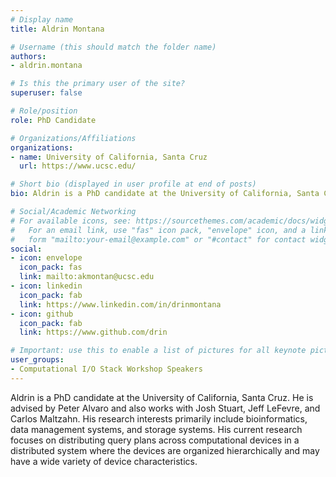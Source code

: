 ```yaml
---
# Display name
title: Aldrin Montana

# Username (this should match the folder name)
authors:
- aldrin.montana

# Is this the primary user of the site?
superuser: false

# Role/position
role: PhD Candidate

# Organizations/Affiliations
organizations:
- name: University of California, Santa Cruz
  url: https://www.ucsc.edu/

# Short bio (displayed in user profile at end of posts)
bio: Aldrin is a PhD candidate at the University of California, Santa Cruz. He is advised by Peter Alvaro and also works with Josh Stuart, Jeff LeFevre, and Carlos Maltzahn. His research interests primarily include bioinformatics, data management systems, and storage systems. His current research focuses on distributing query plans across computational devices in a distributed system where the devices are organized hierarchically and may have a wide variety of device characteristics.

# Social/Academic Networking
# For available icons, see: https://sourcethemes.com/academic/docs/widgets/#icons
#   For an email link, use "fas" icon pack, "envelope" icon, and a link in the
#   form "mailto:your-email@example.com" or "#contact" for contact widget.
social:
- icon: envelope
  icon_pack: fas
  link: mailto:akmontan@ucsc.edu
- icon: linkedin
  icon_pack: fab
  link: https://www.linkedin.com/in/drinmontana
- icon: github
  icon_pack: fab
  link: https://www.github.com/drin

# Important: use this to enable a list of pictures for all keynote pictures on the keynote speaker page.
user_groups:
- Computational I/O Stack Workshop Speakers
---
```

Aldrin is a PhD candidate at the University of California, Santa Cruz. He is advised by
Peter Alvaro and also works with Josh Stuart, Jeff LeFevre, and Carlos Maltzahn. His
research interests primarily include bioinformatics, data management systems, and storage
systems. His current research focuses on distributing query plans across computational
devices in a distributed system where the devices are organized hierarchically and may
have a wide variety of device characteristics.
